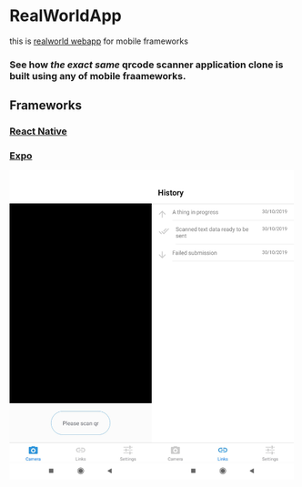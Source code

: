 # RealWorldApp

this is [realworld webapp](https://github.com/gothinkster/realworld) for mobile frameworks

### See how *the exact same* qrcode scanner application clone is built using any of mobile fraameworks.

## Frameworks

### [React Native](https://github.com/lunatic-cat/realapp)
### [Expo](https://github.com/ByJIKaHkaz/realapp_expo)

<p><img src="docs/scan.png" align="left" width="250px" /></p>
<p><img src="docs/history.png" align="left" width="250px" /></p>
